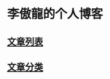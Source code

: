 # 李傲龍的个人博客

## [文章列表](https://github.com/li-aolong/li-aolong.github.io/issues)

## [文章分类](https://github.com/li-aolong/li-aolong.github.io/projects)
